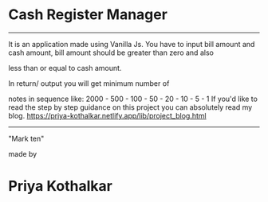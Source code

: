 # Cash Register Manager

<hr>

It is an application made using Vanilla Js.
You have to input bill amount and cash amount, 
bill amount should be greater than zero and also 

less than or equal to cash amount.

In return/ output you will get minimum number of

notes in sequence like:
2000 - 500 - 100 - 50 - 20 - 10 - 5 - 1
If you'd like to read the step by step guidance on this project
you can absolutely read my blog.
https://priya-kothalkar.netlify.app/lib/project_blog.html

<hr>
 "Mark ten"
 
 made by
 # Priya Kothalkar

